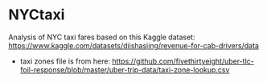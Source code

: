 # NYCtaxi
Analysis of NYC taxi fares based on this Kaggle dataset: https://www.kaggle.com/datasets/diishasiing/revenue-for-cab-drivers/data


+ taxi zones file is from here: https://github.com/fivethirtyeight/uber-tlc-foil-response/blob/master/uber-trip-data/taxi-zone-lookup.csv
